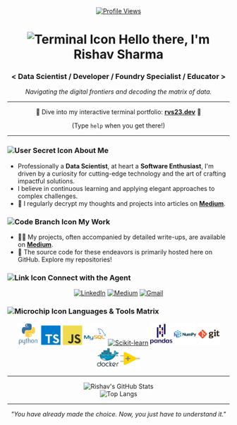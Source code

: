 <div align="center">
  <a href="https://rvs23.dev" target="_blank">
    <img src="https://komarev.com/ghpvc/?username=rvs-23&label=Profile%20Views&color=00AEFF&style=for-the-badge&logo=matrix" alt="Profile Views"/>
  </a>
</div>

<div align="center">
  <h1><img src="https://raw.githubusercontent.com/FortAwesome/Font-Awesome/6.x/svgs/solid/terminal.svg" width="30" height="30" alt="Terminal Icon"/> Hello there, I'm Rishav Sharma</h1>
  <h3>&lt; Data Scientist / Developer / Foundry Specialist / Educator &gt;</h3>
  <p><i>Navigating the digital frontiers and decoding the matrix of data.</i></p>
</div>

---

<div align="center">
  <p>
    🚀 Dive into my interactive terminal portfolio: <strong><a href="https://rvs23.dev" target="_blank" rel="noopener noreferrer">rvs23.dev</a></strong> 🚀
  </p>
  <p>
    (Type <code>help</code> when you get there!)
  </p>
</div>

---

### <img src="https://raw.githubusercontent.com/FortAwesome/Font-Awesome/6.x/svgs/solid/user-secret.svg" width="20" height="20" alt="User Secret Icon"/> About Me

* Professionally a **Data Scientist**, at heart a **Software Enthusiast**, I'm driven by a curiosity for cutting-edge technology and the art of crafting impactful solutions.
* I believe in continuous learning and applying elegant approaches to complex challenges.
* 📝 I regularly decrypt my thoughts and projects into articles on **[Medium](https://rvs.medium.com/)**.

### <img src="https://raw.githubusercontent.com/FortAwesome/Font-Awesome/6.x/svgs/solid/code-branch.svg" width="20" height="20" alt="Code Branch Icon"/> My Work

* 👨‍💻 My projects, often accompanied by detailed write-ups, are available on **[Medium](https://rvs.medium.com/)**.
* 💾 The source code for these endeavors is primarily hosted here on GitHub. Explore my repositories!

### <img src="https://raw.githubusercontent.com/FortAwesome/Font-Awesome/6.x/svgs/solid/link.svg" width="20" height="20" alt="Link Icon"/> Connect with the Agent

<p align="center">
  <a href="https://www.linkedin.com/in/rishav-sharma-23rvs/" target="_blank"><img src="https://img.shields.io/badge/LinkedIn-%230077B5.svg?&style=for-the-badge&logo=linkedin&logoColor=white" alt="LinkedIn"/></a>
  <a href="https://rvs.medium.com/" target="_blank"><img src="https://img.shields.io/badge/Medium-12100E?style=for-the-badge&logo=medium&logoColor=white" alt="Medium"/></a>
  <a href="mailto:rishavsharma.du.or.22@gmail.com"><img src="https://img.shields.io/badge/Gmail-D14836?style=for-the-badge&logo=gmail&logoColor=white" alt="Gmail"/></a>
</p>

### <img src="https://raw.githubusercontent.com/FortAwesome/Font-Awesome/6.x/svgs/solid/microchip.svg" width="20" height="20" alt="Microchip Icon"/> Languages & Tools Matrix

<p align="center">
  <a href="https://www.python.org" target="_blank" rel="noreferrer"><img src="https://raw.githubusercontent.com/devicons/devicon/master/icons/python/python-original-wordmark.svg" alt="Python" width="50" height="50"/></a>
  <a href="https://www.typescriptlang.org/" target="_blank" rel="noreferrer"><img src="https://raw.githubusercontent.com/devicons/devicon/master/icons/typescript/typescript-original.svg" alt="TypeScript" width="45" height="45"/></a>
  <a href="https://developer.mozilla.org/en-US/docs/Web/JavaScript" target="_blank" rel="noreferrer"><img src="https://raw.githubusercontent.com/devicons/devicon/master/icons/javascript/javascript-original.svg" alt="JavaScript" width="45" height="45"/></a>
  <a href="https://www.mysql.com/" target="_blank" rel="noreferrer"><img src="https://raw.githubusercontent.com/devicons/devicon/master/icons/mysql/mysql-original-wordmark.svg" alt="MySQL" width="50" height="50"/></a>
  <a href="https://scikit-learn.org/" target="_blank" rel="noreferrer"><img src="https://upload.wikimedia.org/wikipedia/commons/0/05/Scikit_learn_logo_small.svg" alt="Scikit-learn" width="45" height="45"/></a>
  <a href="https://pandas.pydata.org/" target="_blank" rel="noreferrer"><img src="https://raw.githubusercontent.com/devicons/devicon/master/icons/pandas/pandas-original-wordmark.svg" alt="Pandas" width="50" height="50"/></a>
  <a href="https://numpy.org/" target="_blank" rel="noreferrer"><img src="https://raw.githubusercontent.com/devicons/devicon/master/icons/numpy/numpy-original-wordmark.svg" alt="NumPy" width="50" height="50"/></a>
  <a href="https://git-scm.com/" target="_blank" rel="noreferrer"><img src="https://raw.githubusercontent.com/devicons/devicon/master/icons/git/git-original-wordmark.svg" alt="Git" width="50" height="50"/></a>
  <a href="https://www.docker.com/" target="_blank" rel="noreferrer"><img src="https://raw.githubusercontent.com/devicons/devicon/master/icons/docker/docker-original-wordmark.svg" alt="Docker" width="50" height="50"/></a>
  <a href="https://www.palantir.com/platforms/foundry/" target="_blank" rel="noreferrer"><img src="https://raw.githubusercontent.com/devicons/devicon/master/icons/labview/labview-original.svg" alt="Palantir Foundry (Placeholder)" width="45" height="45"/></a> </p>
<p align="center">
</p>

---

<div align="center">
  <img src="https://github-readme-stats.vercel.app/api?username=rvs-23&show_icons=true&theme=radical&hide_border=true&include_all_commits=true&count_private=true&line_height=21" alt="Rishav's GitHub Stats"/>
  <br/>
  <img src="https://github-readme-stats.vercel.app/api/top-langs/?username=rvs-23&layout=compact&theme=radical&hide_border=true&langs_count=8" alt="Top Langs"/>
</div>

---

<p align="center">
  <em>"You have already made the choice. Now, you just have to understand it."</em>
</p>
